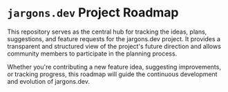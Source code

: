 # `jargons.dev` Project Roadmap

This repository serves as the central hub for tracking the ideas, plans, suggestions, and feature requests for the jargons.dev project. It provides a transparent and structured view of the project's future direction and allows community members to participate in the planning process.

Whether you're contributing a new feature idea, suggesting improvements, or tracking progress, this roadmap will guide the continuous development and evolution of jargons.dev.
